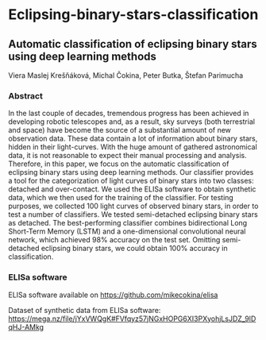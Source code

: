 # Eclipsing-binary-stars-classification
## Automatic classification of eclipsing binary stars using deep learning methods

Viera Maslej Krešňáková, Michal Čokina, Peter Butka, Štefan Parimucha

### Abstract

In the last couple of decades, tremendous progress has been achieved in developing robotic telescopes and, as a result, sky surveys (both terrestrial and space) have become the source of a substantial amount of new observation data. These data contain a lot of information about binary stars, hidden in their light-curves. With the huge amount of gathered astronomical data, it is not reasonable to expect their manual processing and analysis. Therefore, in this paper, we focus on the automatic classification of eclipsing binary stars using deep learning methods. Our classifier provides a tool for the categorization of light curves of binary stars into two classes: detached and over-contact. We used the ELISa software to obtain synthetic data, which we then used for the  training of the classifier. For testing purposes, we collected 100 light curves of observed binary stars, in order to test a number of classifiers. We tested semi-detached eclipsing binary stars as detached. The best-performing classifier combines bidirectional Long Short-Term Memory (LSTM) and a one-dimensional convolutional neural network, which achieved 98% accuracy on the test set. Omitting semi-detached eclipsing binary stars, we could obtain 100% accuracy in classification. 

### ELISa software 
ELISa software available on https://github.com/mikecokina/elisa

Dataset of synthetic data from ELISa software: https://mega.nz/file/jYxVWQgK#FVfqyz57jNGxHOPG6XI3PXyohjLsJDZ_9lDqHJ-AMkg
